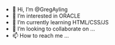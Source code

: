 - 👋 Hi, I’m @GregAyling
- 👀 I’m interested in ORACLE
- 🌱 I’m currently learning HTML/CSS/JS
- 💞️ I’m looking to collaborate on ...
- 📫 How to reach me ...

<!---
GregAyling/GregAyling is a ✨ special ✨ repository because its `README.md` (this file) appears on your GitHub profile.
You can click the Preview link to take a look at your changes.
--->

